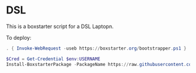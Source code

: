 # DSL

This is a boxstarter script for a DSL Laptopn.

To deploy:

```powershell
. { Invoke-WebRequest -useb https://boxstarter.org/bootstrapper.ps1 } | iex; Get-Boxstarter -Force
```

```powershell
$Cred = Get-Credential $env:USERNAME
Install-BoxstarterPackage -PackageName https://raw.githubusercontent.com/adcouch/dsl/main/windply/dslwin_deploy.choco -Credential $Cred 
```
